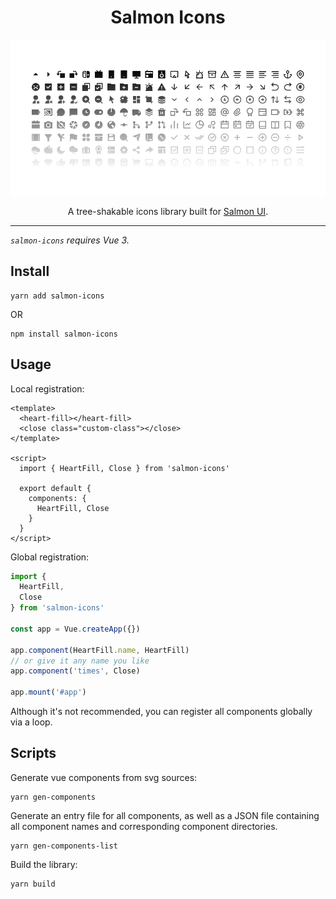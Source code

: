 <h1 align="center">Salmon Icons</h1>
<p align="center">
  <img align="center" src="https://raw.githubusercontent.com/Owen-Tsai/salmon-icons/master/src/assets/salmon-icons-cover.png">
  <p align="center" color="gray">A tree-shakable icons library built for <a href="https://github.com/Owen-Tsai/salmon-ui">Salmon UI</a>.</p>
</p>

---

*`salmon-icons` requires Vue 3.*

## Install

```
yarn add salmon-icons
```

OR

```
npm install salmon-icons
```

## Usage

Local registration:

```vue
<template>
  <heart-fill></heart-fill>
  <close class="custom-class"></close>
</template>

<script>
  import { HeartFill, Close } from 'salmon-icons'

  export default {
    components: {
      HeartFill, Close
    }
  }
</script>
```

Global registration:

```js
import { 
  HeartFill, 
  Close
} from 'salmon-icons'

const app = Vue.createApp({})

app.component(HeartFill.name, HeartFill)
// or give it any name you like
app.component('times', Close)

app.mount('#app')
```

Although it's not recommended, you can register all components globally via a loop.

## Scripts

Generate vue components from svg sources:

```
yarn gen-components
```

Generate an entry file for all components, as well as a JSON file containing all component names and corresponding component directories.

```
yarn gen-components-list
```

Build the library:

```
yarn build
```
